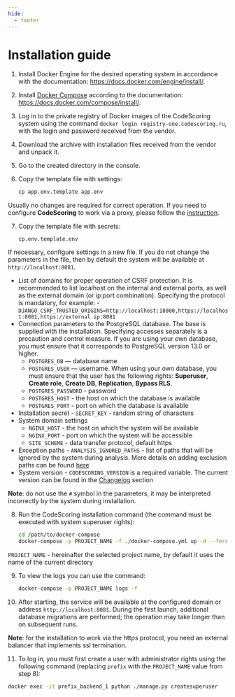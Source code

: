 ```yaml
---
hide:
  - footer
---
```

# Installation guide

1. Install Docker Engine for the desired operating system in accordance with the documentation: <https://docs.docker.com/engine/install/>.
2. Install [Docker Compose](https://github.com/docker/compose/releases/tag/1.29.2) according to the documentation: <https://docs.docker.com/compose/install/>.
3. Log in to the private registry of Docker images of the CodeScoring system using the command `docker login registry-one.codescoring.ru`, with the login and password received from the vendor.
4. Download the archive with installation files received from the vendor and unpack it.
5. Go to the created directory in the console.
6. Copy the template file with settings:

   ```bash
   cp app.env.template app.env
   ```
Usually no changes are required for correct operation. If you need to configure **CodeScoring** to work via a proxy, please follow the [instruction](/on-premise/proxy.en).


7. Copy the template file with secrets:

   ```
   cp.env.template.env
   ```
 If necessary, configure settings in a new file.
 If you do not change the parameters in the file, then by default the system will be available at `http://localhost:8081`.

   - List of domains for proper operation of CSRF protection. It is recommended to list localhost on the internal and external ports, as well as the external domain (or ip:port combination). Specifying the protocol is mandatory, for example:
    - `DJANGO_CSRF_TRUSTED_ORIGINS=http://localhost:18000,https://localhost:8081,https://external ip:8081`
   - Connection parameters to the PostgreSQL database. The base is supplied with the installation. Specifying accesses separately is a precaution and control measure. If you are using your own database, you must ensure that it corresponds to PostgreSQL version 13.0 or higher.
     - `POSTGRES_DB` — database name
     - `POSTGRES_USER` — username. When using your own database, you must ensure that the user has the following rights: **Superuser**, **Create role**, **Create DB**, **Replication**, **Bypass RLS**.
     - `POSTGRES_PASSWORD` - password
     - `POSTGRES_HOST` - the host on which the database is available
     - `POSTGRES_PORT` - port on which the database is available
   - Installation secret
    - `SECRET_KEY` - random string of characters
   - System domain settings
     - `NGINX_HOST` - the host on which the system will be available
     - `NGINX_PORT` - port on which the system will be accessible
     - `SITE_SCHEME` - data transfer protocol, default https
   - Exception paths
    - `ANALYSIS_IGNORED_PATHS` - list of paths that will be ignored by the system during analysis. More details on adding exclusion paths can be found [here](/on-premise/analysis-ignore-paths/)
   - System version
    - `CODESCORING_VERSION` is a required variable. The current version can be found in the [Changelog](/changelog) section

 **Note**: do not use the `#` symbol in the parameters, it may be interpreted incorrectly by the system during installation.

8. Run the CodeScoring installation command (the command must be executed with system superuser rights):

   ```bash
   cd /path/to/docker-compose
   docker-compose -p PROJECT_NAME -f ./docker-compose.yml up -d --force-recreate --remove-orphans --renew-anon-volumes
   ```

 `PROJECT_NAME` - hereinafter the selected project name, by default it uses the name of the current directory

9. To view the logs you can use the command:

   ```bash
   docker-compose -p PROJECT_NAME logs -f
   ```

10. After starting, the service will be available at the configured domain or address `http://localhost:8081`. During the first launch, additional database migrations are performed; the operation may take longer than on subsequent runs.

 **Note**: for the installation to work via the https protocol, you need an external balancer that implements ssl termination.

11. To log in, you must first create a user with administrator rights using the following command (replacing `prefix` with the `PROJECT_NAME` value from step 8):

   ```bash
   docker exec -it prefix_backend_1 python ./manage.py createsuperuser
   ```